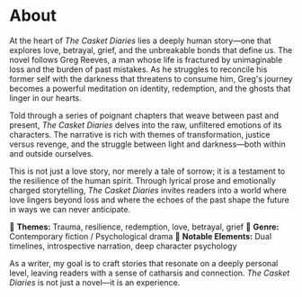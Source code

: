 # About

At the heart of *The Casket Diaries* lies a deeply human story—one that explores love, betrayal, grief, and the unbreakable bonds that define us. The novel follows Greg Reeves, a man whose life is fractured by unimaginable loss and the burden of past mistakes. As he struggles to reconcile his former self with the darkness that threatens to consume him, Greg's journey becomes a powerful meditation on identity, redemption, and the ghosts that linger in our hearts.

Told through a series of poignant chapters that weave between past and present, *The Casket Diaries* delves into the raw, unfiltered emotions of its characters. The narrative is rich with themes of transformation, justice versus revenge, and the struggle between light and darkness—both within and outside ourselves.

This is not just a love story, nor merely a tale of sorrow; it is a testament to the resilience of the human spirit. Through lyrical prose and emotionally charged storytelling, *The Casket Diaries* invites readers into a world where love lingers beyond loss and where the echoes of the past shape the future in ways we can never anticipate.

🔹 **Themes:** Trauma, resilience, redemption, love, betrayal, grief
🔹 **Genre:** Contemporary fiction / Psychological drama
🔹 **Notable Elements:** Dual timelines, introspective narration, deep character psychology

As a writer, my goal is to craft stories that resonate on a deeply personal level, leaving readers with a sense of catharsis and connection. *The Casket Diaries* is not just a novel—it is an experience.
